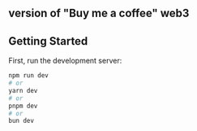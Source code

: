 ## version of "Buy me a coffee" web3

## Getting Started

First, run the development server:

```bash
npm run dev
# or
yarn dev
# or
pnpm dev
# or
bun dev
```
